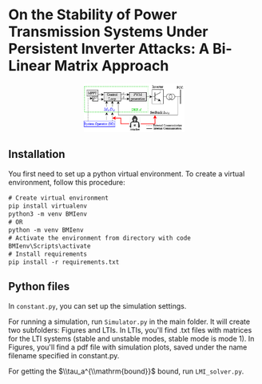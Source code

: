# On the Stability of Power Transmission Systems Under Persistent Inverter Attacks: A Bi-Linear Matrix Approach 

<p align="center" width="100%">
    <img width="40%" src="images/ill_fig.png">
</p>
 
## Installation
You first need to set up a python virtual environment. To create a virtual environment, follow this procedure: 

```
# Create virtual environment
pip install virtualenv
python3 -m venv BMIenv
# OR
python -m venv BMIenv
# Activate the environment from directory with code
BMIenv\Scripts\activate
# Install requirements
pip install -r requirements.txt
``` 

## Python files

In ``constant.py``, you can set up the simulation settings. 

For running a simulation, run ``Simulator.py`` in the main folder. It will create two subfolders: Figures and LTIs. In LTIs, you'll find .txt files with matrices for the LTI systems (stable and unstable modes, stable mode is mode 1). In Figures, you'll find a pdf file with simulation plots, saved under the name filename specified in constant.py. 

For getting the $\\tau_a^{\\mathrm{bound}}$ bound, run ``LMI_solver.py``.  